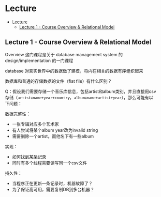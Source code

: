 # Lecture

<!-- TOC -->

- [Lecture](#lecture)
  - [Lecture 1 - Course Overview \& Relational Model](#lecture-1---course-overview--relational-model)

<!-- /TOC -->

## Lecture 1 - Course Overview & Relational Model

Overview
这门课程是关于 database management system 的 design/implementation 的一门课程

database 对真实世界中的数据做了建模，将内在相关的数据有序组织起来

数据库和普通的存储数据的文件（flat file）有什么区别？

Q：假设我们需要存储一个音乐库信息，包括artist和album类别，并且直接用csv存储（`artist=name+year+country`，`album=name+artist+year`），那么可能有以下问题：

数据完整性：

- 一张专辑对应多个艺术家
- 有人尝试将某个album year改为invalid string
- 需要删除一个artist，而他名下有一些album

实现：

- 如何找到某条记录
- 同时有多个线程需要读写同一个csv文件

持久性：

- 当程序正在更新一条记录时，机器故障了？
- 为了保证高可用，需要复制DB到多台机器？

